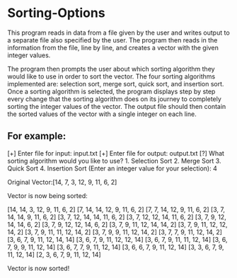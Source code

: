 # Sorting-Options

This program reads in data from a file given by the user and writes output to a separate file also
specified by the user. The program then reads in the information from the file, line by line, and
creates a vector with the given integer values.

The program then prompts the user about which sorting algorithm they would like to use in order to
sort the vector. The four sorting algorithms implemented are: selection sort, merge sort, quick sort,
and insertion sort. Once a sorting algorithm is selected, the program displays step by step every
change that the sorting algorithm does on its journey to completely sorting the integer
values of the vector.  The output file should then contain the sorted values of the vector with a
single integer on each line.

For example:
----------------------------------------------
[+] Enter file for input: input.txt
[+] Enter file for output: output.txt
[?] What sorting algorithm would you like to use? 
    1.  Selection Sort
    2.  Merge Sort
    3.  Quick Sort
    4.  Insertion Sort
(Enter an integer value for your selection): 4

Original Vector:[14, 7, 3, 12, 9, 11, 6, 2]

Vector is now being sorted:

[14, 14, 3, 12, 9, 11, 6, 2]
[7, 14, 14, 12, 9, 11, 6, 2]
[7, 7, 14, 12, 9, 11, 6, 2]
[3, 7, 14, 14, 9, 11, 6, 2]
[3, 7, 12, 14, 14, 11, 6, 2]
[3, 7, 12, 12, 14, 11, 6, 2]
[3, 7, 9, 12, 14, 14, 6, 2]
[3, 7, 9, 12, 12, 14, 6, 2]
[3, 7, 9, 11, 12, 14, 14, 2]
[3, 7, 9, 11, 12, 12, 14, 2]
[3, 7, 9, 11, 11, 12, 14, 2]
[3, 7, 9, 9, 11, 12, 14, 2]
[3, 7, 7, 9, 11, 12, 14, 2]
[3, 6, 7, 9, 11, 12, 14, 14]
[3, 6, 7, 9, 11, 12, 12, 14]
[3, 6, 7, 9, 11, 11, 12, 14]
[3, 6, 7, 9, 9, 11, 12, 14]
[3, 6, 7, 7, 9, 11, 12, 14]
[3, 6, 6, 7, 9, 11, 12, 14]
[3, 3, 6, 7, 9, 11, 12, 14]
[2, 3, 6, 7, 9, 11, 12, 14]

Vector is now sorted!
